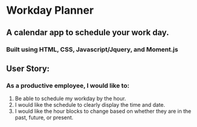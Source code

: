 # Workday Planner

## A calendar app to schedule your work day. 
### Built using HTML, CSS, Javascript/Jquery, and Moment.js

## User Story: 
### As a productive employee, I would like to: 
1. Be able to schedule my workday by the hour.
2. I would like the schedule to clearly display the time and date.
3. I would like the hour blocks to change based on whether they are in the past, future, or present.
